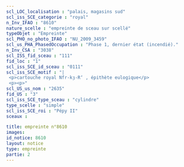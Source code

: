 ```yaml
---
scl_LOC_localisation : "palais, magasins sud"
scl_iss_SCE_categorie : "royal"
n_Inv_IFAO : "8610"
nature_scelle : "empreinte de sceau sur scellé"
typeObjet : "Empreinte"
scl_PHO_no_photo_IFAO : "NU_2009_3459"
scl_us_PHA_PhasedOccupation : "Phase 1, dernier état (incendié)."
n_Inv_CSA : "3038"
scl_ISS_fid_sceau : "111"
fid_loc : "1"
scl_iss_SCE_id_sceau : "0111"
scl_iss_SCE_motif : "|
 <p>cartouche royal Nfr-kȝ-R‘ , épithète eulogique</p>
 <p><p>"
scl_US_us_nom : "2635"
fid_US : "3"
scl_iss_SCE_type_sceau : "cylindre"
type_scelle : "simple"
scl_iss_SCE_roi : "Pépy II"
sceaux :

title: empreinte n°8610
images: 
id_notice: 8610
layout: notice
type: empreinte
partie: 2
---
```

